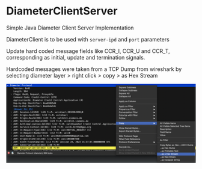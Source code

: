 # DiameterClientServer
Simple Java Diameter Client Server Implementation

DiameterClient is to be used with `server-ipd` and `port` parameters

Update hard coded message fields like CCR_I, CCR_U and CCR_T, corresponding as initial, update and termination signals.

Hardcoded messages were taken from a TCP Dump from wireshark by selecting diameter layer > right click > copy > as Hex Stream

![how to copy diameter package](doc/hex-stream.png)